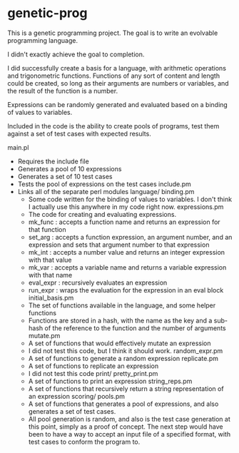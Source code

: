 # genetic-prog

This is a genetic programming project. The goal is to write an evolvable programming language.

I didn't exactly achieve the goal to completion.

I did successfully create a basis for a language, with arithmetic operations and trigonometric functions. Functions of any sort of content and length could be created, so long as their arguments are numbers or variables, and the result of the function is a number.

Expressions can be randomly generated and evaluated based on a binding of values to variables.

Included in the code is the ability to create pools of programs, test them against a set of test cases with expected results.

main.pl
  - Requires the include file
  - Generates a pool of 10 expressions
  - Generates a set of 10 test cases
  - Tests the pool of expressions on the test cases
include.pm
  - Links all of the separate perl modules
language/
  binding.pm
    - Some code written for the binding of values to variables. I don't think I actually use this anywhere in my code right now.
  expressions.pm
    - The code for creating and evaluating expressions.
    - mk_func : accepts a function name and returns an expression for that function
    - set_arg : accepts a function expression, an argument number, and an expression and sets that argument number to that expression
    - mk_int : accepts a number value and returns an integer expression with that value
    - mk_var : accepts a variable name and returns a variable expression with that name
    - eval_expr : recursively evaluates an expression
    - run_expr : wraps the evaluation for the expression in an eval block
  initial_basis.pm
    - The set of functions available in the language, and some helper functions
    - Functions are stored in a hash, with the name as the key and a sub-hash of the reference to the function and the number of arguments
  mutate.pm
    - A set of functions that would effectively mutate an expression
    - I did not test this code, but I think it should work.
  random_expr.pm
    - A set of functions to generate a random expression
  replicate.pm
    - A set of functions to replicate an expression
    - I did not test this code
print/
  pretty_print.pm
    - A set of functions to print an expression
  string_reps.pm
    - A set of functions that recursively return a string representation of an expression
scoring/
  pools.pm
    - A set of functions that generates a pool of expressions, and also generates a set of test cases.
    - All pool generation is random, and also is the test case generation at this point, simply as a proof of concept. The next step would have been to have a way to accept an input file of a specified format, with test cases to conform the program to.
